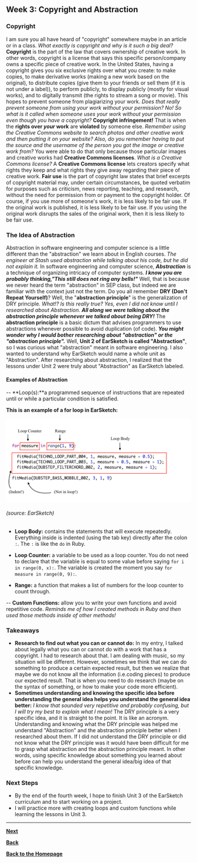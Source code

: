 ## Week 3: Copyright and Abstraction

### Copyright
I am sure you all have heard of "copyright" somewhere maybe in an article or in a class. *What exactly is copyright and why is it such a big deal?* **Copyright** is the part of the law that covers ownership of creative work. In other words, copyright is a license that says this specific person/company owns a specific piece of creative work. In the United States, having a copyright gives you six exclusive rights over what you create: to make copies, to make derivative works (making a new work based on the original), to distribute copies (give them to your friends or sell them (if it is not under a label)), to perform publicly, to display publicly (mostly for visual works), and to digitally transmit (the rights to stream a song or movie). This hopes to prevent someone from plagiarizing your work. _Does that really prevent someone from using your work without your permission? No! So what is it called when someone uses your work without your permission even though you have a copyright?_ **Copyright infringement!** That is when the **rights over _your_ work** are **violated** by someone else. *Remember using the Creative Commons website to search photos and other creative work and then putting it on your website? Also, do you remember having to put the source and the username of the person you got the image or creative work from?* You were able to do that only because those particular images and creative works had **Creative Commons licenses**. _What is a Creative Commons license?_ A **Creative Commons license** lets creators specify what rights they keep and what rights they give away regarding their piece of creative work. **Fair use** is the part of copyright law states that brief excerpts of copyright material may, under certain circumstances, be quoted verbatim for purposes such as criticism, news reporting, teaching, and research, without the need for permission from or payment to the copyright holder. Of course, if you use more of someone's work, it is less likely to be fair use. If the original work is published, it is less likely to be fair use. If you using the original work disrupts the sales of the original work, then it is less likely to be fair use. 


### The Idea of Abstraction
Abstraction in software engineering and computer science is a little different than the "abstraction" we learn about in English courses. *The engineer at Stash used abstraction while talking about his code, but he did not explain it.* In software engineering and computer science, **_Abstraction_** is a technique of organizing intricacy of computer systems. **_I know you are probably thinking,"This still does not ring any bells!"_** Well, that is because we never heard the term "abstraction" in SEP class, but indeed we are familiar with the context just not the term. Do you all remember **DRY (Don't Repeat Yourself)**? Well, the "**abstraction principle**" is the generalization of DRY principle. *What!? Is this really true? Yes, even I did not know until I researched about Abstraction.* **_All along we were talking about the abstraction principle whenever we talked about being DRY!_** The **abstraction principle** is a basic dictum that advises programmers to use abstractions whenever possible to avoid duplication (of code). **_You might wonder why I would bother researching about "abstraction" or the "abstraction principle"._** Well, **Unit 2 of EarSketch is called "Abstraction"**, so I was curious what "abstraction" meant in software engineering. I also wanted to understand why EarSketch would name a whole unit as "Abstraction". After researching about abstraction, I realized that the lessons under Unit 2 were truly about "Abstraction" as EarSketch labeled.     

#### Examples of Abstraction
-- **Loop(s):**a programmed sequence of instructions that are repeated until or while a particular condition is satisfied.

**This is an example of a for loop in EarSketch:**

![For Loop](../images/for-loop-ex.png) 
###### (source: EarSketch)

- **Loop Body:** contains the statements that will execute repeatedly. Everything inside is indented (using the tab key) directly after the colon `:`. The `:` is like the `do` in Ruby. 

- **Loop Counter:** a variable to be used as a loop counter. You do not need to declare that the variable is equal to some value before saying `for i in range(0, x):`. The variable is created the moment you say `for measure in range(0, 9):`.
- **Range:** a function that makes a list of numbers for the loop counter to count through.

-- **Custom Functions:** allow you to write your own functions and avoid repetitive code. *Reminds me of how I created methods in Ruby and then used those methods inside of other methods!*

### Takeaways
- **Research to find out what you can or cannot do:** In my entry, I talked about legally what you can or cannot do with a work that has a copyright. I had to research about that. I am dealing with music, so my situation will be different. However, sometimes we think that we can do something to produce a certain expected result, but then we realize that maybe we do not know all the information (i.e.coding pieces) to produce our expected result. That is when you need to do research (maybe on the syntax of something, or how to make your code more efficient).  
- **Sometimes understanding and knowing the specific idea before understanding the general idea helps you understand the general idea better:** *I know that sounded very repetitive and probably confusing, but I will try my best to explain what I mean!* The DRY principle is a very specific idea, and it is straight to the point. It is like an acronym. Understanding and knowing what the DRY principle was helped me understand "Abstraction" and the abstraction principle better when I researched about them. If I did not understand the DRY principle or did not know what the DRY principle was it would have been difficult for me to grasp what abstraction and the abstraction principle meant. In other words, using specific knowledge about something you learned about before can help you understand the general idea/big idea of that specific knowledge. 

### Next Steps
- By the end of the fourth week, I hope to finish Unit 3 of the EarSketch curriculum and to start working on a project. 
- I will practice more with creating loops and custom functions while learning the lessons in Unit 3. 
---
[**Next**](wk-4.md)

[**Back**](wk-2.md)

[**Back to the Homepage**](../README.md)
